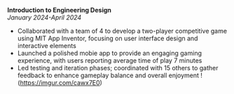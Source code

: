 **Introduction to Engineering Design**  
_January 2024-April 2024_  
* Collaborated with a team of 4 to develop a two-player competitive game using MIT App Inventor, focusing on user interface design and interactive elements
* Launched a polished mobie app to provide an engaging gaming experience, with users reporting average time of play 7 minutes
* Led testing and iteration phases; coordinated with 15 others to gather feedback to enhance gameplay balance and overall enjoyment
!(https://imgur.com/cawx7E0)
